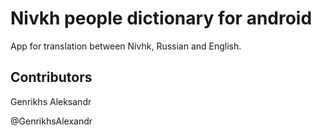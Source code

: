 # Nivkh people dictionary for android
App for translation between Nivhk, Russian and English.

## Contributors
Genrikhs Aleksandr

@GenrikhsAlexandr
